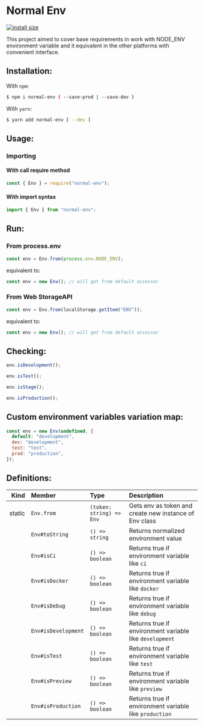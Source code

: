 # Normal Env

[![install size](https://packagephobia.com/badge?p=normal-env@0.1.5)](https://packagephobia.com/result?p=normal-env@0.1.5)

This project aimed to cover base requirements in work with NODE_ENV environment variable and it equivalent in the other platforms with convenient interface.

## Installation:

With `npm`:

```bash
$ npm i normal-env ( --save-prod | --save-dev )
```

With `yarn`:

```bash
$ yarn add normal-env [ --dev ]
```

## Usage:

### Importing

#### With call require method

```javascript
const { Env } = require("normal-env");
```

#### With import syntax

```javascript
import { Env } from "normal-env";
```

## Run:

### From process.env

```javascript
const env = Env.from(process.env.NODE_ENV);
```

equivalent to:

```javascript
const env = new Env(); // will get from default accessor
```

### From Web StorageAPI

```javascript
const env = Env.from(localStorage.getItem("ENV"));
```

equivalent to:

```javascript
const env = new Env(); // will get from default accessor
```

## Checking:

```javascript
env.isDevelopment();
```

```javascript
env.isTest();
```

```javascript
env.isStage();
```

```javascript
env.isProduction();
```

## Custom environment variables variation map:

```javascript
const env = new Env(undefined, {
  default: "development",
  dev: "development",
  test: "test",
  prod: "production",
});
```

## Definitions:

|   Kind | Member              | Type                     | Description                                             |
| -----: | :------------------ | :----------------------- | :------------------------------------------------------ |
| static | `Env.from`          | `(token: string) => Env` | Gets env as token and create new instance of Env class  |
|        | `Env#toString`      | `() => string`           | Returns normalized environment value                    |
|        | `Env#isCi`          | `() => boolean`          | Returns true if environment variable like `ci`          |
|        | `Env#isDocker`      | `() => boolean`          | Returns true if environment variable like `docker`      |
|        | `Env#isDebug`       | `() => boolean`          | Returns true if environment variable like `debug`       |
|        | `Env#isDevelopment` | `() => boolean`          | Returns true if environment variable like `development` |
|        | `Env#isTest`        | `() => boolean`          | Returns true if environment variable like `test`        |
|        | `Env#isPreview`     | `() => boolean`          | Returns true if environment variable like `preview`     |
|        | `Env#isProduction`  | `() => boolean`          | Returns true if environment variable like `production`  |

